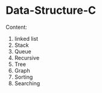 # Data-Structure-C
Content:
1. linked list
2. Stack
3. Queue
4. Recursive 
5. Tree
6. Graph
7. Sorting
8. Searching
